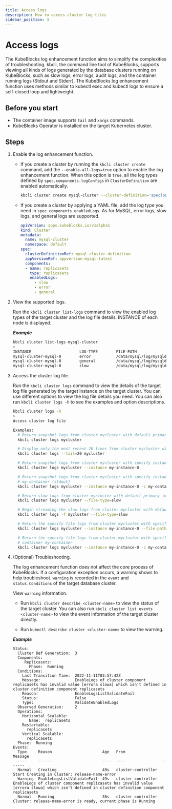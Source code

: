 ```yaml
---
title: Access logs
description: How to access cluster log files
sidebar_position: 3
---
```


# Access logs
The KubeBlocks log enhancement function aims to simplify the complexities of troubleshooting. kbcli, the command line tool of KubeBlocks, supports viewing all kinds of logs generated by the database clusters running on KubeBlocks, such as slow logs, error logs, audit logs, and the container running logs (Stdout and Stderr).
The KubeBlocks log enhancement function uses methods similar to kubectl exec and kubectl logs to ensure a self-closed loop and lightweight.

## Before you start

- The container image supports `tail` and `xargs` commands.
- KubeBlocks Operator is installed on the target Kubernetes cluster.

## Steps

1. Enable the log enhancement function.
   - If you create a cluster by running the `kbcli cluster create` command, add the `--enable-all-logs=true` option to enable the log enhancement function. When this option is `true`, all the log types defined by `spec.components.logConfigs` in `ClusterDefinition` are enabled automatically.

     ```bash
     kbcli cluster create mysql-cluster --cluster-definition='apecloud-mysql' --enable-all-logs=true 
     ```
   - If you create a cluster by applying a YAML file, add the log type you need in `spec.components.enabledLogs`. As for MySQL, error logs, slow logs, and general logs are supported.

     ```YAML
     apiVersion: apps.kubeblocks.io/v1alpha1
     kind: Cluster
     metadata:
       name: mysql-cluster
       namespace: default
     spec:
       clusterDefinitionRef: mysql-cluster-definition
       appVersionRef: appversion-mysql-latest
       components:
       - name: replicasets
         type: replicasets
         enabledLogs:
           - slow 
           - error
           - general
     ```
   
2. View the supported logs.
   
   Run the `kbcli cluster list-logs` command to view the enabled log types of the target cluster and the log file details. INSTANCE of each node is displayed.
   
   ***Example***

   ```bash
   kbcli cluster list-logs mysql-cluster
   >
   INSTANCE                     LOG-TYPE        FILE-PATH                                   SIZE        LAST-WRITTEN                          COMPONENT
   mysql-cluster-mysql-0        error           /data/mysql/log/mysqld-error.log            6.4K        Feb 06, 2023 09:13 (UTC+00:00)        mysql
   mysql-cluster-mysql-0        general         /data/mysql/log/mysqld.log                  5.9M        Feb 06, 2023 09:13 (UTC+00:00)        mysql
   mysql-cluster-mysql-0        slow            /data/mysql/log/mysqld-slowquery.log        794         Feb 06, 2023 09:13 (UTC+00:00)        mysql       
   ```

3. Access the cluster log file.
   
   Run the `kbcli cluster logs` command to view the details of the target log file generated by the target instance on the target cluster. You can use different options to view the log file details you need. 
   You can also run `kbcli cluster logs -h` to see the examples and option descriptions. 
   
   ```bash
   kbcli cluster logs -h
   >
   Access cluster log file

   Examples:
     # Return snapshot logs from cluster mycluster with default primary instance (stdout)
     kbcli cluster logs mycluster

     # Display only the most recent 20 lines from cluster mycluster with default primary instance (stdout)
     kbcli cluster logs --tail=20 mycluster

     # Return snapshot logs from cluster mycluster with specify instance my-instance-0 (stdout)
     kbcli cluster logs mycluster --instance my-instance-0

     # Return snapshot logs from cluster mycluster with specify instance my-instance-0 and specify container
     # my-container (stdout)
     kbcli cluster logs mycluster --instance my-instance-0 -c my-container

     # Return slow logs from cluster mycluster with default primary instance
     kbcli cluster logs mycluster --file-type=slow

     # Begin streaming the slow logs from cluster mycluster with default primary instance
     kbcli cluster logs -f mycluster --file-type=slow

     # Return the specify file logs from cluster mycluster with specify instance my-instance-0
     kbcli cluster logs mycluster --instance my-instance-0 --file-path=/var/log/yum.log

     # Return the specify file logs from cluster mycluster with specify instance my-instance-0 and specify
     # container my-container
     kbcli cluster logs mycluster --instance my-instance-0 -c my-container --file-path=/var/log/yum.log
   ```

4. (Optional) Troubleshooting.
     
     The log enhancement function does not affect the core process of KubeBlocks. If a configuration exception occurs, a warning shows to help troubleshoot.
     `warning` is recorded in the `event` and `status.Conditions` of the target database cluster. 

     View `warning` information.
     - Run `kbcli cluster describe <cluster-name>` to view the status of the target cluster. You can also run `kbcli cluster list events <cluster-name>` to view the event information of the target cluster directly.

     - Run `kubectl describe cluster <cluster-name>` to view the warning.
  
     ***Example***
     
     ```
     Status:
       Cluster Def Generation:  3
       Components:
          Replicasets:
            Phase:  Running
       Conditions:
         Last Transition Time:  2022-11-11T03:57:42Z
         Message:               EnableLogs of cluster component replicasets has invalid value [errora slowa] which isn't defined in cluster definition component replicasets
         Reason:                EnableLogsListValidateFail
         Status:                False
         Type:                  ValidateEnabledLogs
       Observed Generation:     2
       Operations:
         Horizontal Scalable:
            Name:  replicasets
         Restartable:
           replicasets
         Vertical Scalable:
           replicasets
       Phase:  Running
     Events:
       Type     Reason                      Age   From                Message
       ----     ------                      ----  ----                -------
       Normal   Creating                    49s   cluster-controller  Start Creating in Cluster: release-name-error
       Warning  EnableLogsListValidateFail  49s   cluster-controller  EnableLogs of cluster component replicasets has invalid value [errora slowa] which isn't defined in cluster definition component replicasets
       Normal   Running                     36s   cluster-controller  Cluster: release-name-error is ready, current phase is Running
     ```